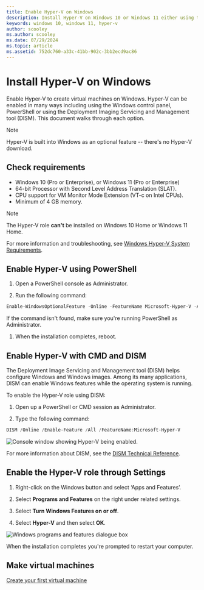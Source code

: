 ```yaml
---
title: Enable Hyper-V on Windows
description: Install Hyper-V on Windows 10 or Windows 11 either using the Windows control panel, PowerShell or DISM.
keywords: windows 10, windows 11, hyper-v
author: scooley
ms.author: scooley
ms.date: 07/29/2024
ms.topic: article
ms.assetid: 752dc760-a33c-41bb-902c-3bb2ecd9ac86
---
```


# Install Hyper-V on Windows

Enable Hyper-V to create virtual machines on Windows. Hyper-V can be enabled in many ways including using the Windows control panel, PowerShell or using the Deployment Imaging Servicing and Management tool (DISM). This document walks through each option.

>[!NOTE]
> Hyper-V is built into Windows as an optional feature -- there's no Hyper-V download.

## Check requirements

* Windows 10 (Pro or Enterprise), or Windows 11 (Pro or Enterprise)
* 64-bit Processor with Second Level Address Translation (SLAT).
* CPU support for VM Monitor Mode Extension (VT-c on Intel CPUs).
* Minimum of 4 GB memory.

>[!NOTE]
> The Hyper-V role **can't** be installed on Windows 10 Home or Windows 11 Home.

For more information and troubleshooting, see [Windows Hyper-V System Requirements](/virtualization/hyper-v-on-windows/reference/hyper-v-requirements).

## Enable Hyper-V using PowerShell

1. Open a PowerShell console as Administrator.

1. Run the following command:

  ```powershell
  Enable-WindowsOptionalFeature -Online -FeatureName Microsoft-Hyper-V -All
  ```

  If the command isn't found, make sure you're running PowerShell as Administrator.

1. When the installation completes, reboot.

## Enable Hyper-V with CMD and DISM

The Deployment Image Servicing and Management tool (DISM) helps configure Windows and Windows images.  Among its many applications, DISM can enable Windows features while the operating system is running.

To enable the Hyper-V role using DISM:

1. Open up a PowerShell or CMD session as Administrator.

1. Type the following command:

  ```powershell
  DISM /Online /Enable-Feature /All /FeatureName:Microsoft-Hyper-V
  ```

  ![Console window showing Hyper-V being enabled.](media/dism_upd.png)

For more information about DISM, see the [DISM Technical Reference](/windows-hardware/manufacture/desktop/dism-reference--deployment-image-servicing-and-management).

## Enable the Hyper-V role through Settings

1. Right-click on the Windows button and select ‘Apps and Features’.

1. Select **Programs and Features** on the right under related settings.

1. Select **Turn Windows Features on or off**.

1. Select **Hyper-V** and then select **OK**.

![Windows programs and features dialogue box](media/enable_role_upd.png)

When the installation completes you're prompted to restart your computer.

## Make virtual machines

[Create your first virtual machine](create-virtual-machine.md)
